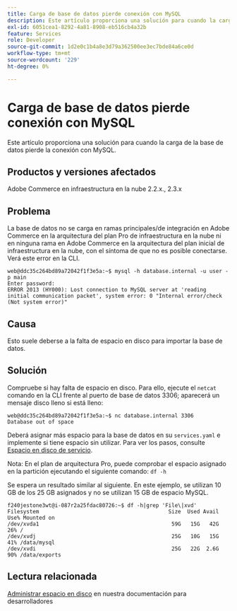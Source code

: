 ```yaml
---
title: Carga de base de datos pierde conexión con MySQL
description: Este artículo proporciona una solución para cuando la carga de la base de datos pierde la conexión con MySQL.
exl-id: 6051cea1-8292-4a81-8908-eb516cb4a32b
feature: Services
role: Developer
source-git-commit: 1d2e0c1b4a8e3d79a362500ee3ec7bde84a6ce0d
workflow-type: tm+mt
source-wordcount: '229'
ht-degree: 0%

---
```


# Carga de base de datos pierde conexión con MySQL

Este artículo proporciona una solución para cuando la carga de la base de datos pierde la conexión con MySQL.

## Productos y versiones afectados

Adobe Commerce en infraestructura en la nube 2.2.x., 2.3.x

## Problema

La base de datos no se carga en ramas principales/de integración en Adobe Commerce en la arquitectura del plan Pro de infraestructura en la nube ni en ninguna rama en Adobe Commerce en la arquitectura del plan inicial de infraestructura en la nube, con el síntoma de que no es posible conectarse. Verá este error en la CLI.

```
web@ddc35c264bd89a72042f1f3e5a:~$ mysql -h database.internal -u user -p main
Enter password:
ERROR 2013 (HY000): Lost connection to MySQL server at 'reading initial communication packet', system error: 0 "Internal error/check (Not system error)"
```

## Causa

Esto suele deberse a la falta de espacio en disco para importar la base de datos.

## Solución

Compruebe si hay falta de espacio en disco. Para ello, ejecute el `netcat` comando en la CLI frente al puerto de base de datos 3306; aparecerá un mensaje disco lleno si está lleno:

```
web@ddc35c264bd89a72042f1f3e5a:~$ nc database.internal 3306
Database out of space
```

Deberá asignar más espacio para la base de datos en su `services.yaml` e implemente si tiene espacio sin utilizar. Para ver los pasos, consulte [Espacio en disco de servicio](https://devdocs.magento.com/cloud/project/manage-disk-space.html#service-disk-space).

Nota: En el plan de arquitectura Pro, puede comprobar el espacio asignado en la partición ejecutando el siguiente comando: `df -h`

Se espera un resultado similar al siguiente. En este ejemplo, se utilizan 10 GB de los 25 GB asignados y no se utilizan 15 GB de espacio MySQL.

```
f240jestone3wt@i-087r2a25fdac80726:~$ df -h|grep 'File\|xvd'
Filesystem                                         Size  Used Avail Use% Mounted on
/dev/xvda1                                          59G   15G   42G  26% /
/dev/xvdj                                           25G   10G   15G  41% /data/mysql
/dev/xvdi                                           25G   22G  2.6G  90% /data/exports
```

## Lectura relacionada

[Administrar espacio en disco](https://devdocs.magento.com/cloud/project/manage-disk-space.html) en nuestra documentación para desarrolladores
